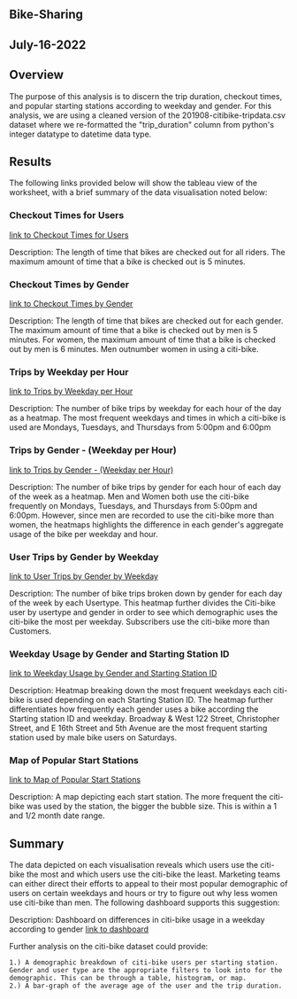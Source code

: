 ## Bike-Sharing
## July-16-2022

## Overview
The purpose of this analysis is to discern the trip duration, checkout times, and popular starting stations according to weekday and gender. For this analysis, we are using a cleaned version of the 201908-citibike-tripdata.csv dataset where we re-formatted the "trip_duration" column from python's integer datatype to datetime data type.

## Results
The following links provided below will show the tableau view of the worksheet, with a brief summary of the data visualisation noted below:

### Checkout Times for Users
[link to Checkout Times for Users](https://public.tableau.com/views/Citi_bike_challenge/CheckoutTimesforUsers?:language=en-US&publish=yes&:display_count=n&:origin=viz_share_link "link to Checkout Times for Users")

Description: The length of time that bikes are checked out for all riders. The maximum amount of time that a bike is checked out is 5 minutes.


### Checkout Times by Gender
[link to Checkout Times by Gender](https://public.tableau.com/views/Citi_bike_challenge/CheckoutTimesbyGender?:language=en-US&:display_count=n&:origin=viz_share_link "link to Checkout Times by Gender") 

Description: The length of time that bikes are checked out for each gender. The maximum amount of time that a bike is checked out by men is 5 minutes. For women, the maximum amount of time that a bike is checked out by men is 6 minutes. Men outnumber women in using a citi-bike.

### Trips by Weekday per Hour
[link to Trips by Weekday per Hour](https://public.tableau.com/views/Citi_bike_challenge/TripsbyWeekdayperHour?:language=en-US&:display_count=n&:origin=viz_share_link "link to Trips by Weekday per Hour")

Description: The number of bike trips by weekday for each hour of the day as a heatmap. The most frequent weekdays and times in which a citi-bike is used are Mondays, Tuesdays, and Thursdays from 5:00pm and 6:00pm

### Trips by Gender - (Weekday per Hour)
[link to Trips by Gender - (Weekday per Hour)](https://public.tableau.com/views/Citi_bike_challenge/TripsbyGender-WeekdayperHour?:language=en-US&:display_count=n&:origin=viz_share_link "link to Trips by Gender - (Weekday per Hour)")

Description: The number of bike trips by gender for each hour of each day of the week as a heatmap. Men and Women both use the citi-bike frequently on Mondays, Tuesdays, and Thursdays from 5:00pm and 6:00pm. However, since men are recorded to use the citi-bike more than women, the heatmaps highlights the difference in each gender's aggregate usage of the bike per weekday and hour.

### User Trips by Gender by Weekday
[link to User Trips by Gender by Weekday](https://public.tableau.com/views/Citi_bike_challenge/UserTripsbyGenderbyWeekday?:language=en-US&:display_count=n&:origin=viz_share_link "link to User Trips by Gender by Weekday")

Description: The number of bike trips broken down by gender for each day of the week by each Usertype. This heatmap further divides the Citi-bike user by usertype and gender in order to see which demographic uses the citi-bike the most per weekday. Subscribers use the citi-bike more than Customers.

### Weekday Usage by Gender and Starting Station ID
[link to Weekday Usage by Gender and Starting Station ID](https://public.tableau.com/views/Citi_bike_challenge/WeekdayUsagebyGenderandStartingStationID?:language=en-US&publish=yes&:display_count=n&:origin=viz_share_link "link to Weekday Usage by Gender and Starting Station ID")

Description: Heatmap breaking down the most frequent weekdays each citi-bike is used depending on each Starting Station ID. The heatmap further differentiates how frequently each gender uses a bike according the Starting station ID and weekday. Broadway & West 122 Street, Christopher Street, and E 16th Street and 5th Avenue are the most frequent starting station used by male bike users on Saturdays.

### Map of Popular Start Stations
[link to Map of Popular Start Stations](https://public.tableau.com/views/Citi_bike_challenge/MapofpopularStartStations?:language=en-US&publish=yes&:display_count=n&:origin=viz_share_link  "link to to Map of Popular Start Stations")

Description: A map depicting each start station. The more frequent the citi-bike was used by the station, the bigger the bubble size. This is within a 1 and 1/2 month date range.


## Summary
The data depicted on each visualisation reveals which users use the citi-bike the most and which users use the citi-bike the least. Marketing teams can either direct their efforts to appeal to their most popular demographic of users on certain weekdays and hours or try to figure out why less women use citi-bike than men. The following dashboard supports this suggestion:

Description: Dashboard on differences in citi-bike usage in a weekday according to gender
[link to dashboard](https://public.tableau.com/views/Citi_bike_challenge/HowCitiBikeusagevariesbyGender?:language=en-US&:display_count=n&:origin=viz_share_link "link to dashboard")

Further analysis on the citi-bike dataset could provide:

    1.) A demographic breakdown of citi-bike users per starting station. Gender and user type are the appropriate filters to look into for the demographic. This can be through a table, histogram, or map.
    2.) A bar-graph of the average age of the user and the trip duration.

